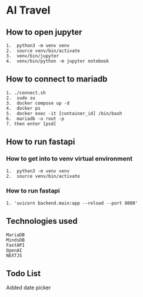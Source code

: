 
# AI Travel

## How to open jupyter
  ```
  1.  python3 -m venv venv
  2.  source venv/bin/activate
  3.  venv/bin/jupyter
  4.  venv/bin/python -m jupyter notebook
  ```

## How to connect to mariadb
  ```
  1. ./connect.sh
  2.  sudo su
  3.  docker compose up -d
  4.  docker ps
  5.  docker exec -it [container_id] /bin/bash
  6.  mariadb -u root -p
  7. then enter [psd]
  ```

## How to run fastapi

### How to get into to venv virtual environment
  ```
  1.  python3 -m venv venv
  2.  source venv/bin/activate
  ```
### How to run fastapi
  ```
  1. 'uvicorn backend.main:app --reload --port 8080'
  ```

## Technologies used
  ```
  MariaDB
  MindsDB
  FastAPI
  OpenAI
  NEXTJS
  ```

## Todo List 
  Added date picker 
